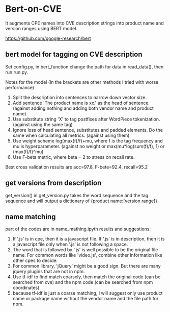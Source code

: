 # Bert-on-CVE

It augments CPE names into CVE description strings into product name and version ranges using BERT model.

https://github.com/google-research/bert

## bert model for tagging on CVE description
Set config.py, in bert_function change the path for data in read_data(), then run run.py.

Notes for the model (In the brackets are other methods I tried with worse performance)
1. Split the description into sentences to narrow down vector size.
2. Add sentence 'The product name is xx.' as the head of sentence. 
  (against adding nothing and adding both vendor name and product name)
3. Use substitute string 'X' to tag postfixes after WordPiece tokenization.
  (against using the same tag)
4. Ignore loss of head sentence, substitutes and padded elements. Do the same when calculating all metrics.
  (against using them)
5. Use weight scheme log(max(f)/f)+mu, where f is the tag frequency and mu is hyperparameter.
  (against no weight or max(mu*log(sum(f)/f), 1) or (max(f)/f)^mu)
6. Use F-beta metric, where beta = 2 to stress on recall rate.

Best cross validation results are acc=97.8, F-bete=92.4, recall=95.2


## get versions from description
get_version() in get_version.py takes the word sequence and the tag sequence and will output a dictionary of {product name:[version range]}


## name matching
part of the codes are in name_mathing.ipyth
results and suggestions:

1. If '.js' is in cpe, then it is a javascript file. 
   If '.js' is in description, then it is a javascript file only when '.js' is not following a space.
2. The word that is followed by '.js' is well possible to be the original file name. For common words like 'video.js', combine other information like other cpes to decide.
3. For common library, 'jQuery' might be a good sign. But there are many jquery plugins that are not in npm.
3. Use tf-idf to find match coarsely, then match the original code (can be searched from cve) and the npm code (can be searched from npm coordinates)
4. because tf-idf is just a coarse matching, I will suggest only use product name or package name without the vendor name and the file path for npm.
